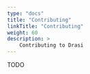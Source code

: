 ```yaml
---
type: "docs"
title: "Contributing"
linkTitle: "Contributing"
weight: 60
description: >
    Contributing to Drasi
---
```


TODO